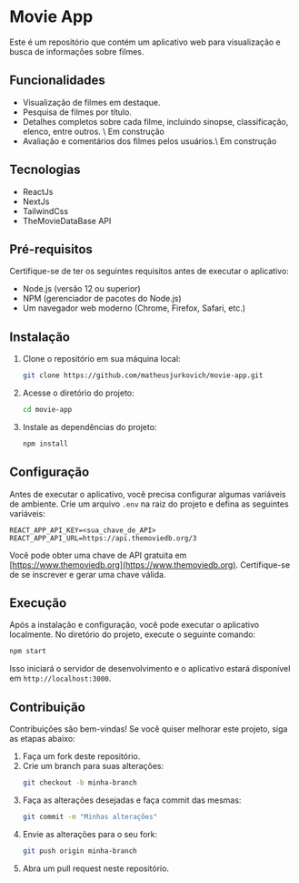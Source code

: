 # Movie App

Este é um repositório que contém um aplicativo web para visualização e busca de informações sobre filmes.

## Funcionalidades

- Visualização de filmes em destaque.
- Pesquisa de filmes por título.
- Detalhes completos sobre cada filme, incluindo sinopse, classificação, elenco, entre outros. \ Em construção
- Avaliação e comentários dos filmes pelos usuários.\ Em construção

## Tecnologias

- ReactJs
- NextJs
- TailwindCss
- TheMovieDataBase API

## Pré-requisitos

Certifique-se de ter os seguintes requisitos antes de executar o aplicativo:

- Node.js (versão 12 ou superior)
- NPM (gerenciador de pacotes do Node.js)
- Um navegador web moderno (Chrome, Firefox, Safari, etc.)

## Instalação

1. Clone o repositório em sua máquina local:

   ```bash
   git clone https://github.com/matheusjurkovich/movie-app.git
   ```

2. Acesse o diretório do projeto:

   ```bash
   cd movie-app
   ```

3. Instale as dependências do projeto:
   ```bash
   npm install
   ```

## Configuração

Antes de executar o aplicativo, você precisa configurar algumas variáveis de ambiente. Crie um arquivo `.env` na raiz do projeto e defina as seguintes variáveis:

```
REACT_APP_API_KEY=<sua_chave_de_API>
REACT_APP_API_URL=https://api.themoviedb.org/3
```

Você pode obter uma chave de API gratuita em [https://www.themoviedb.org](https://www.themoviedb.org). Certifique-se de se inscrever e gerar uma chave válida.

## Execução

Após a instalação e configuração, você pode executar o aplicativo localmente. No diretório do projeto, execute o seguinte comando:

```bash
npm start
```

Isso iniciará o servidor de desenvolvimento e o aplicativo estará disponível em `http://localhost:3000`.

## Contribuição

Contribuições são bem-vindas! Se você quiser melhorar este projeto, siga as etapas abaixo:

1. Faça um fork deste repositório.
2. Crie um branch para suas alterações:
   ```bash
   git checkout -b minha-branch
   ```
3. Faça as alterações desejadas e faça commit das mesmas:
   ```bash
   git commit -m "Minhas alterações"
   ```
4. Envie as alterações para o seu fork:
   ```bash
   git push origin minha-branch
   ```
5. Abra um pull request neste repositório.
